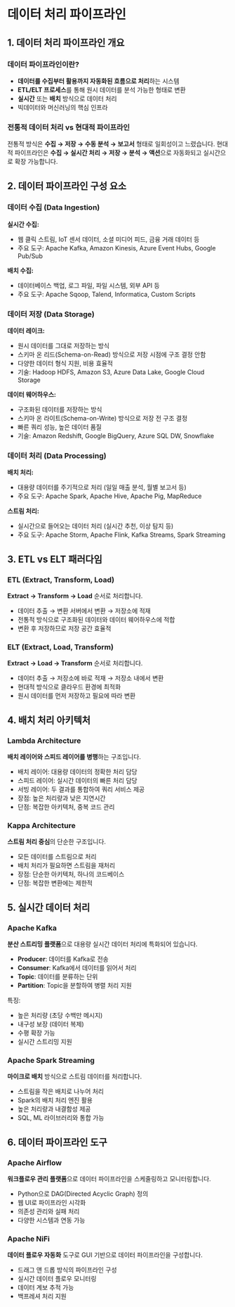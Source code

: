 # 데이터 처리 파이프라인

## 1. 데이터 처리 파이프라인 개요

### 데이터 파이프라인이란?

- **데이터를 수집부터 활용까지 자동화된 흐름으로 처리**하는 시스템
- **ETL/ELT 프로세스**를 통해 원시 데이터를 분석 가능한 형태로 변환
- **실시간** 또는 **배치** 방식으로 데이터 처리
- 빅데이터와 머신러닝의 핵심 인프라

### 전통적 데이터 처리 vs 현대적 파이프라인

전통적 방식은 **수집 → 저장 → 수동 분석 → 보고서** 형태로 일회성이고 느렸습니다.
현대적 파이프라인은 **수집 → 실시간 처리 → 저장 → 분석 → 액션**으로 자동화되고 실시간으로 확장 가능합니다.

## 2. 데이터 파이프라인 구성 요소

### 데이터 수집 (Data Ingestion)

**실시간 수집:**

- 웹 클릭 스트림, IoT 센서 데이터, 소셜 미디어 피드, 금융 거래 데이터 등
- 주요 도구: Apache Kafka, Amazon Kinesis, Azure Event Hubs, Google Pub/Sub

**배치 수집:**

- 데이터베이스 백업, 로그 파일, 파일 시스템, 외부 API 등
- 주요 도구: Apache Sqoop, Talend, Informatica, Custom Scripts

### 데이터 저장 (Data Storage)

**데이터 레이크:**

- 원시 데이터를 그대로 저장하는 방식
- 스키마 온 리드(Schema-on-Read) 방식으로 저장 시점에 구조 결정 안함
- 다양한 데이터 형식 지원, 비용 효율적
- 기술: Hadoop HDFS, Amazon S3, Azure Data Lake, Google Cloud Storage

**데이터 웨어하우스:**

- 구조화된 데이터를 저장하는 방식
- 스키마 온 라이트(Schema-on-Write) 방식으로 저장 전 구조 결정
- 빠른 쿼리 성능, 높은 데이터 품질
- 기술: Amazon Redshift, Google BigQuery, Azure SQL DW, Snowflake

### 데이터 처리 (Data Processing)

**배치 처리:**

- 대용량 데이터를 주기적으로 처리 (일일 매출 분석, 월별 보고서 등)
- 주요 도구: Apache Spark, Apache Hive, Apache Pig, MapReduce

**스트림 처리:**

- 실시간으로 들어오는 데이터 처리 (실시간 추천, 이상 탐지 등)
- 주요 도구: Apache Storm, Apache Flink, Kafka Streams, Spark Streaming

## 3. ETL vs ELT 패러다임

### ETL (Extract, Transform, Load)

**Extract → Transform → Load** 순서로 처리합니다.

- 데이터 추출 → 변환 서버에서 변환 → 저장소에 적재
- 전통적 방식으로 구조화된 데이터와 데이터 웨어하우스에 적합
- 변환 후 저장하므로 저장 공간 효율적

### ELT (Extract, Load, Transform)

**Extract → Load → Transform** 순서로 처리합니다.

- 데이터 추출 → 저장소에 바로 적재 → 저장소 내에서 변환
- 현대적 방식으로 클라우드 환경에 최적화
- 원시 데이터를 먼저 저장하고 필요에 따라 변환

## 4. 배치 처리 아키텍처

### Lambda Architecture

**배치 레이어와 스피드 레이어를 병행**하는 구조입니다.

- 배치 레이어: 대용량 데이터의 정확한 처리 담당
- 스피드 레이어: 실시간 데이터의 빠른 처리 담당
- 서빙 레이어: 두 결과를 통합하여 쿼리 서비스 제공
- 장점: 높은 처리량과 낮은 지연시간
- 단점: 복잡한 아키텍처, 중복 코드 관리

### Kappa Architecture

**스트림 처리 중심**의 단순한 구조입니다.

- 모든 데이터를 스트림으로 처리
- 배치 처리가 필요하면 스트림을 재처리
- 장점: 단순한 아키텍처, 하나의 코드베이스
- 단점: 복잡한 변환에는 제한적

## 5. 실시간 데이터 처리

### Apache Kafka

**분산 스트리밍 플랫폼**으로 대용량 실시간 데이터 처리에 특화되어 있습니다.

- **Producer**: 데이터를 Kafka로 전송
- **Consumer**: Kafka에서 데이터를 읽어서 처리
- **Topic**: 데이터를 분류하는 단위
- **Partition**: Topic을 분할하여 병렬 처리 지원

특징:

- 높은 처리량 (초당 수백만 메시지)
- 내구성 보장 (데이터 복제)
- 수평 확장 가능
- 실시간 스트리밍 지원

### Apache Spark Streaming

**마이크로 배치** 방식으로 스트림 데이터를 처리합니다.

- 스트림을 작은 배치로 나누어 처리
- Spark의 배치 처리 엔진 활용
- 높은 처리량과 내결함성 제공
- SQL, ML 라이브러리와 통합 가능

## 6. 데이터 파이프라인 도구

### Apache Airflow

**워크플로우 관리 플랫폼**으로 데이터 파이프라인을 스케줄링하고 모니터링합니다.

- Python으로 DAG(Directed Acyclic Graph) 정의
- 웹 UI로 파이프라인 시각화
- 의존성 관리와 실패 처리
- 다양한 시스템과 연동 가능

### Apache NiFi

**데이터 플로우 자동화** 도구로 GUI 기반으로 데이터 파이프라인을 구성합니다.

- 드래그 앤 드롭 방식의 파이프라인 구성
- 실시간 데이터 플로우 모니터링
- 데이터 계보 추적 가능
- 백프레셔 처리 지원
